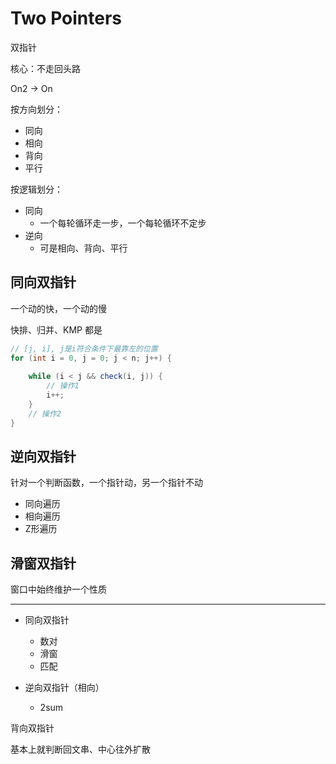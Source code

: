 # Two Pointers

双指针

核心：不走回头路

On2 -> On

按方向划分：

- 同向
- 相向
- 背向
- 平行

按逻辑划分：

- 同向
  - 一个每轮循环走一步，一个每轮循环不定步
- 逆向
  - 可是相向、背向、平行

## 同向双指针

一个动的快，一个动的慢

快排、归并、KMP 都是

```java
// [j, i], j是i符合条件下最靠左的位置
for (int i = 0, j = 0; j < n; j++) {
    
    while (i < j && check(i, j)) {
        // 操作1
        i++;
    }
    // 操作2
}
```

## 逆向双指针

针对一个判断函数，一个指针动，另一个指针不动

- 同向遍历
- 相向遍历
- Z形遍历

## 滑窗双指针

窗口中始终维护一个性质

---

- 同向双指针

  - 数对
  - 滑窗
  - 匹配

- 逆向双指针（相向）

  - 2sum

背向双指针

基本上就判断回文串、中心往外扩散
